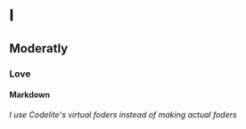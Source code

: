 # I
## Moderatly
### Love
#### Markdown
_I use Codelite's virtual foders instead of making actual foders_
